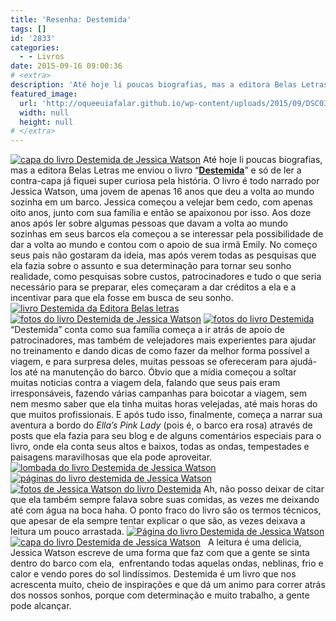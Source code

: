 ```yaml
---
title: 'Resenha: Destemida'
tags: []
id: '2833'
categories:
  - - Livros
date: 2015-09-16 09:00:36
# <extra>
description: 'Até hoje li poucas biografias, mas a editora Belas Letras me enviou o livro “Destemida” e só de ler a contra-capa já fiquei super curiosa pela história. O livro é todo narrado por Jessica Watson, uma jovem de apenas 16 anos que deu a volta ao mundo sozinha em um barco. Jessica começou a velejar bem cedo, com apenas oito anos, junto com sua família e então se apaixonou por isso. Aos doze anos após ler sobre algumas pessoas que davam a volta ao mundo sozinhas em seus barcos ela começou a se interessar pela possibilidade de dar a volta ao mundo e contou com o apoio de sua irmã Emily. No começo seus pais não gostaram da ideia, mas após verem todas as pesquisas que ela fazia sobre o assunto e sua determinação para tornar seu sonho realidade, como pesquisas &hellip;'
featured_image: 
  url: 'http://oqueeuiafalar.github.io/wp-content/uploads/2015/09/DSC03948-1024x768.jpg'
  width: null
  height: null
# </extra>
---
```


[![capa do livro Destemida de Jessica Watson](/wp-content/uploads/2015/09/DSC03948-1024x768.jpg)](/wp-content/uploads/2015/09/DSC03948.jpg) Até hoje li poucas biografias, mas a editora Belas Letras me enviou o livro “**[Destemida](http://belasletras.com.br/detalhe-livro.php?livro=69)**” e só de ler a contra-capa já fiquei super curiosa pela história. O livro é todo narrado por Jessica Watson, uma jovem de apenas 16 anos que deu a volta ao mundo sozinha em um barco. Jessica começou a velejar bem cedo, com apenas oito anos, junto com sua família e então se apaixonou por isso. Aos doze anos após ler sobre algumas pessoas que davam a volta ao mundo sozinhas em seus barcos ela começou a se interessar pela possibilidade de dar a volta ao mundo e contou com o apoio de sua irmã Emily. No começo seus pais não gostaram da ideia, mas após verem todas as pesquisas que ela fazia sobre o assunto e sua determinação para tornar seu sonho realidade, como pesquisas sobre custos, patrocinadores e tudo o que seria necessário para se preparar, eles começaram a dar créditos a ela e a incentivar para que ela fosse em busca de seu sonho. [![livro Destemida da Editora Belas letras](/wp-content/uploads/2015/09/livro-Destemida-da-Editora-Belas-letras-1024x768.jpg)](/wp-content/uploads/2015/09/livro-Destemida-da-Editora-Belas-letras.jpg) [![fotos do livro Destemida de Jessica Watson](/wp-content/uploads/2015/09/fotos-do-livro-Destemida-de-Jessica-Watson-1024x768.jpg)](/wp-content/uploads/2015/09/fotos-do-livro-Destemida-de-Jessica-Watson.jpg) [![fotos do livro Destemida](/wp-content/uploads/2015/09/fotos-do-livro-Destemida-1024x768.jpg)](/wp-content/uploads/2015/09/fotos-do-livro-Destemida.jpg) “Destemida” conta como sua família começa a ir atrás de apoio de patrocinadores, mas também de velejadores mais experientes para ajudar no treinamento e dando dicas de como fazer da melhor forma possível a viagem, e para surpresa deles, muitas pessoas se ofereceram para ajudá-los até na manutenção do barco. Óbvio que a mídia começou a soltar muitas noticias contra a viagem dela, falando que seus pais eram irresponsáveis, fazendo várias campanhas para boicotar a viagem, sem nem mesmo saber que ela tinha muitas horas velejadas, até mais horas do que muitos profissionais. E após tudo isso, finalmente, começa a narrar sua aventura a bordo do _Ella’s Pink Lady_ (pois é, o barco era rosa) através de posts que ela fazia para seu blog e de alguns comentários especiais para o livro, onde ela conta seus altos e baixos, todas as ondas, tempestades e paisagens maravilhosas que ela pode aproveitar. [![lombada do livro Destemida de Jessica Watson](/wp-content/uploads/2015/09/lombada-do-livro-Destemida-de-Jessica-Watson-1024x768.jpg)](/wp-content/uploads/2015/09/lombada-do-livro-Destemida-de-Jessica-Watson.jpg) [![páginas do livro destemida de Jessica Watson](/wp-content/uploads/2015/09/páginas-do-livro-destemida-de-Jessica-Watson-1024x768.jpg)](/wp-content/uploads/2015/09/páginas-do-livro-destemida-de-Jessica-Watson.jpg) [![fotos de Jessica Watson do livro Destemida](/wp-content/uploads/2015/09/fotos-de-Jessica-Watson-do-livro-Destemida-1024x768.jpg)](/wp-content/uploads/2015/09/fotos-de-Jessica-Watson-do-livro-Destemida.jpg) Ah, não posso deixar de citar que ela também sempre falava sobre suas comidas, as vezes me deixando até com água na boca haha. O ponto fraco do livro são os termos técnicos, que apesar de ela sempre tentar explicar o que são, as vezes deixava a leitura um pouco arrastada. [![Página do livro Destemida de Jessica Watson](/wp-content/uploads/2015/09/DSC03946-1024x768.jpg)](/wp-content/uploads/2015/09/DSC03946.jpg) [![capa do livro Destemida de Jessica Watson](/wp-content/uploads/2015/09/capa-do-livro-Destemida-de-Jessica-Watson-1024x768.jpg)](/wp-content/uploads/2015/09/capa-do-livro-Destemida-de-Jessica-Watson.jpg)   A leitura é uma delicia, Jessica Watson escreve de uma forma que faz com que a gente se sinta dentro do barco com ela,  enfrentando todas aquelas ondas, neblinas, frio e calor e vendo pores do sol lindíssimos. Destemida é um livro que nos acrescenta muito, cheio de inspirações e que dá um animo para correr atrás dos nossos sonhos, porque com determinação e muito trabalho, a gente pode alcançar.
